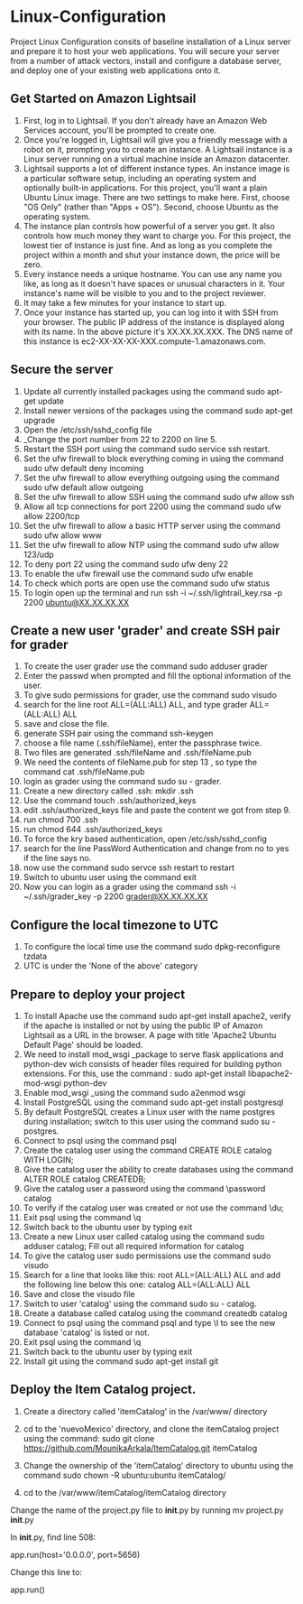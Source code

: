 # Linux-Configuration
Project Linux Configuration consits of baseline installation of a Linux server and prepare it to host your web applications. You will secure your server from a number of attack vectors, install and configure a database server, and deploy one of your existing web applications onto it.
 
## Get Started on Amazon Lightsail
1) First, log in to Lightsail. If you don't already have an Amazon Web Services account, you'll be prompted to create one.
2) Once you're logged in, Lightsail will give you a friendly message with a robot on it, prompting you to create an instance. A Lightsail instance is a Linux server running on a virtual machine inside an Amazon datacenter.
3) Lightsail supports a lot of different instance types. An instance image is a particular software setup, including an operating system and optionally built-in applications.
For this project, you'll want a plain Ubuntu Linux image. There are two settings to make here. First, choose "OS Only" (rather than "Apps + OS"). Second, choose Ubuntu as the operating system.
4) The instance plan controls how powerful of a server you get. It also controls how much money they want to charge you. For this project, the lowest tier of instance is just fine. And as long as you complete the project within a month and shut your instance down, the price will be zero.
5) Every instance needs a unique hostname. You can use any name you like, as long as it doesn't have spaces or unusual characters in it. Your instance's name will be visible to you and to the project reviewer.
6) It may take a few minutes for your instance to start up.
7) Once your instance has started up, you can log into it with SSH from your browser.
The public IP address of the instance is displayed along with its name. In the above picture it's XX.XX.XX.XXX. The DNS name of this instance is ec2-XX-XX-XX-XXX.compute-1.amazonaws.com.

## Secure the server
1. Update all currently installed packages using the command sudo apt-get update 
2. Install newer versions of the packages  using the command sudo apt-get upgrade
3. Open the /etc/ssh/sshd_config file
4. _Change the port number from 22 to 2200 on line 5. 
5. Restart the SSH port using the command sudo service ssh restart.
6. Set the ufw firewall to block everything coming in using the command sudo ufw default deny incoming
7. Set the ufw firewall to allow everything outgoing using the command sudo ufw default allow outgoing
8. Set the ufw firewall to allow SSH using the command sudo ufw allow ssh
9. Allow all tcp connections for port 2200 using the command sudo ufw allow 2200/tcp
10. Set the ufw firewall to allow a basic HTTP server using the command sudo ufw allow www 
11. Set the ufw firewall to allow NTP using the command sudo ufw allow 123/udp
12. To deny port 22 using the command sudo ufw deny 22
13. To enable the ufw firewall use the command sudo ufw enable
14. To check which ports are open use the command sudo ufw status
15. To login open up the terminal and run ssh -i ~/.ssh/lightrail_key.rsa -p 2200 ubuntu@XX.XX.XX.XX


## Create a new user 'grader' and create SSH pair for grader
1. To create the user grader use the command sudo adduser grader
2. Enter the passwd when prompted and fill the optional information of the user.
3. To give sudo permissions for grader, use the command sudo visudo
4. search for the line root ALL=(ALL:ALL) ALL, and type grader ALL=(ALL:ALL) ALL
5. save and close the file.
6. generate SSH pair using the command ssh-keygen
7. choose a file name (.ssh/fileName), enter the passphrase twice.
8. Two files are generated  .ssh/fileName and .ssh/fileName.pub
9. We need the contents of fileName.pub for step 13 , so type the command cat .ssh/fileName.pub
10. login as grader using the command sudo su - grader.
11. Create a new directory called .ssh: mkdir .ssh
12. Use the command touch .ssh/authorized_keys
13. edit .ssh/authorized_keys file and paste the content we got from step 9.
14. run chmod 700 .ssh
15. run chmod 644 .ssh/authorized_keys
16. To force the kry based authentication, open /etc/ssh/sshd_config 
17. search for the line PassWord Authentication and change from no to yes if the line says no.
18. now use the command sudo servce ssh restart to restart
19. Switch to ubuntu user using the command exit
20. Now you can login as a grader using the command ssh -i ~/.ssh/grader_key -p 2200 grader@XX.XX.XX.XX

## Configure the local timezone to UTC
1. To configure the local time use the command sudo dpkg-reconfigure tzdata
2. UTC is under the 'None of the above' category

## Prepare to deploy your project
1. To install Apache use the command sudo apt-get install apache2, verify if the apache is installed or not by using the public IP of Amazon Lightsail as a URL in the browser. A page with title  'Apache2 Ubuntu Default Page' should be loaded. 
2. We need to install mod_wsgi _package to serve flask applications and python-dev wich consists of header files required for building python extensions. For this, use the command : sudo apt-get install libapache2-mod-wsgi python-dev
3. Enable  mod_wsgi _using the command  sudo a2enmod wsgi
4. Install PostgreSQL using the command sudo apt-get install postgresql
5. By default PostgreSQL creates a Linux user with the name postgres during installation; switch to this user using the command sudo su - postgres.
6. Connect to psql using the command psql
7. Create the catalog user using the command CREATE ROLE catalog WITH LOGIN;
8. Give the catalog user the ability to create databases using the command ALTER ROLE catalog CREATEDB;
9. Give the catalog user a password using the command \password catalog
10. To verify if the catalog user was created or not use the command \du; 
11. Exit psql using the command \q
12. Switch back to the ubuntu user by typing exit
13. Create a new Linux user called catalog using the command sudo adduser catalog; Fill out all required information for catalog
14. To give the catalog user sudo permissions use the command  sudo visudo
15. Search for a line that looks like this: root ALL=(ALL:ALL) ALL and add the following line below this one: catalog ALL=(ALL:ALL) ALL
16. Save and close the visudo file
17. Switch to  user 'catalog' using the command sudo su - catalog.
18. Create a database called catalog using the command createdb catalog
19. Connect to psql using the command psql and type \l to see the new database 'catalog' is listed or not. 
20. Exit psql using the command \q
21. Switch back to the ubuntu user by typing exit
22. Install git using the command sudo apt-get install git

## Deploy the Item Catalog project.

1. Create a directory called 'itemCatalog' in the /var/www/ directory

2. cd to the 'nuevoMexico' directory, and clone the itemCatalog project using the command: sudo git clone https://github.com/MounikaArkala/ItemCatalog.git itemCatalog

3. Change the ownership of the 'itemCatalog' directory to ubuntu using the command sudo chown -R ubuntu:ubuntu itemCatalog/

4. cd to the /var/www/itemCatalog/itemCatalog directory

Change the name of the project.py file to __init__.py by running mv project.py __init__.py

In __init__.py, find line 508:

app.run(host='0.0.0.0', port=5656)

Change this line to:

app.run()






